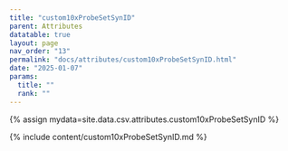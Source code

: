 ```yaml
---
title: "custom10xProbeSetSynID"
parent: Attributes
datatable: true
layout: page
nav_order: "13"
permalink: "docs/attributes/custom10xProbeSetSynID.html"
date: "2025-01-07"
params:
  title: ""
  rank: ""
---
```

{% assign mydata=site.data.csv.attributes.custom10xProbeSetSynID %} 

{% include content/custom10xProbeSetSynID.md %}
